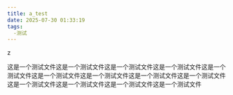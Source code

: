 ```yaml
---
title: a_test
date: 2025-07-30 01:33:19
tags:
  -测试
---
```


z

这是一个测试文件这是一个测试文件这是一个测试文件这是一个测试文件这是一个测试文件这是一个测试文件这是一个测试文件这是一个测试文件这是一个测试文件这是一个测试文件这是一个测试文件这是一个测试文件这是一个测试文件
